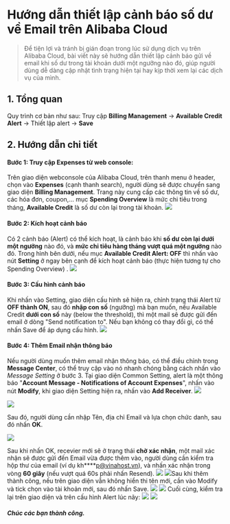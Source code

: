 # Hướng dẫn thiết lập cảnh báo số dư về Email trên Alibaba Cloud

> Để tiện lợi và tránh bị gián đoạn trong lúc sử dụng dịch vụ trên Alibaba Cloud, bài viết này sẽ hướng dẫn thiết lập cảnh báo gửi về email khi số dư trong tài khoản dưới một ngưỡng nào đó, giúp người dùng dễ dàng cập nhật tình trạng hiện tại hay kịp thời xem lại các dịch vụ của mình. 
## 1. Tổng quan
Quy trình cơ bản như sau: Truy cập **Billing Management** -> **Available Credit Alert** -> Thiết lập alert -> **Save** 
## 2. Hướng dẫn chi tiết
#### Bước 1: Truy cập Expenses từ web console: 
Trên giao diện webconsole của Alibaba Cloud, trên thanh menu ở header, chọn vào **Expenses** (cạnh thanh search), người dùng sẽ được chuyển sang giao diện **Billing Management**. Trang này cung cấp các thông tin về số dư, các hóa đơn, coupon,... mục **Spending Overview** là mức chi tiêu trong tháng, **Available Credit** là số dư còn lại trong tài khoản.
![](../../Image/Ali_Bill_Expenses.png)
 
#### Bước 2: Kích hoạt cảnh báo
Có 2 cảnh báo (Alert) có thể kích hoạt, là cảnh báo khi **số dư còn lại dưới một ngưỡng** nào đó, và **mức chi tiêu hàng tháng vượt quá một ngưỡng** nào đó. Trong hình bên dưới, nếu mục **Available Credit Alert: OFF** thì nhấn vào nút ****Setting**** ở ngay bên cạnh để kích hoạt cảnh báo (thực hiện tương tự cho Spending Overview) . 
![](../../Image/Ali_Bill_Alert.png)
#### Bước 3: Cấu hình cảnh báo
Khi nhấn vào Setting, giao diện cấu hình sẽ hiện ra, chỉnh trạng thái Alert từ **OFF thành ON**, sau đó **nhập con số** (ngưỡng) mà bạn muốn, nếu Available Credit **dưới con số** này (below the threshold), thì một mail sẽ được gửi đến email ở dòng "Send notification to". Nếu bạn không có thay đổi gì, có thể nhấn Save để áp dụng cấu hình.
![](../../Image/Ali_SetupAlert.png)
#### Bước 4: Thêm Email nhận thông báo
Nếu người dùng muốn thêm email nhận thông báo, có thể điều chỉnh trong **Message Center**, có thể truy cập vào nó nhanh chóng bằng cách nhấn vào *Message Setting* ở bước 3. Tại giao diện Common Setting, alert là một thông báo "**Account Message - Notifications of Account Expenses**", nhấn vào nút **Modify**, khi giao diện Setting hiện ra, nhấn vào **Add Receiver**.
![](../../Image/Ali_MessCenter.png)

![](../../Image/Ali_Mess_Setup.png)

Sau đó, người dùng cần nhập Tên, địa chỉ Email và lựa chọn chức danh, sau đó nhấn **OK**.

![](../../Image/Ali_Add_Recivever.png)

Sau khi nhấn OK, recevier mới sẽ ở trạng thái **chờ xác nhận**, một mail xác nhận sẽ được gửi đến Email vừa được thêm vào, người dùng cần kiểm tra hộp thư của email (ví dụ kh****p@vinahost.vn), và nhấn xác nhận trong vòng **60 giây** (nếu vượt quá 60s phải nhấn Resend).
![](../../Image/Ali_EmailVerify.png)
![](../../Image/Ali_Confirm_Email.png)Sau khi thêm thành công, nếu trên giao diện vẫn không hiển thi tên mới, cần vào Modify và tick chọn vào tài khoản mới, sau đó nhấn Save.
![](../../Image/Ali_Common_mess.png)
![](../../Image/Ali_Tick_Recever.png)
Cuối cùng, kiểm tra lại trên giao diện và trên cấu hình Alert lúc nãy:
![](../../Image/Ali_CheckConfig.png)
![](../../Image/Ali_CheckConfig2.png)

##### Chúc các bạn thành công.